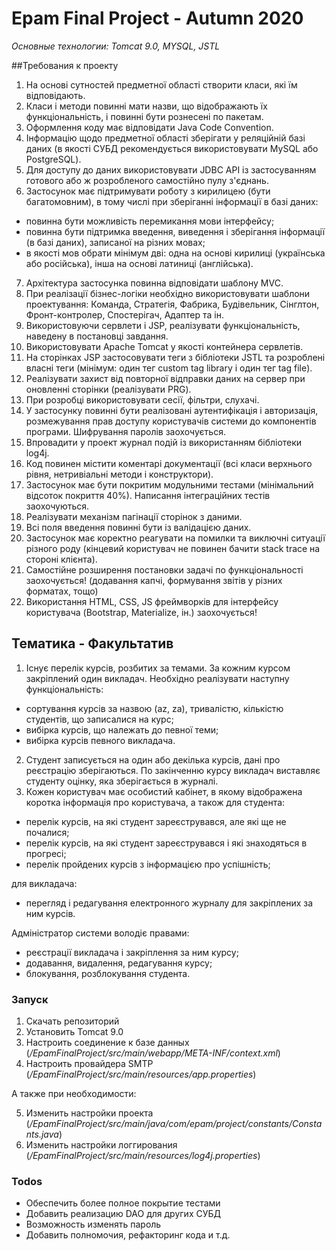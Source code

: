 # Epam Final Project - Autumn 2020

*Основные технологии: Tomcat 9.0, MYSQL, JSTL*

##Требования к проекту

1. На основі сутностей предметної області створити класи, які їм відповідають.  
2. Класи і методи повинні мати назви, що відображають їх функціональність, і повинні бути  рознесені по пакетам.  
3. Оформлення коду має відповідати Java Code Convention.  
4. Інформацію щодо предметної області зберігати у реляційній базі даних (в якості СУБД  рекомендується використовувати MySQL або PostgreSQL). 
5. Для доступу до даних використовувати JDBC API із застосуванням готового або ж  розробленого самостійно пулу з'єднань. 
6. Застосунок має підтримувати роботу з кирилицею (бути багатомовним), в тому числі при  зберіганні інформації в базі даних:  


- повинна бути можливість перемикання мови інтерфейсу;  
- повинна бути підтримка введення, виведення і зберігання інформації (в базі даних),  записаної на різних мовах;  
- в якості мов обрати мінімум дві: одна на основі кирилиці (українська або російська),  інша на основі латиниці (англійська).  


7. Архітектура застосунка повинна відповідати шаблону MVC. 
8. При реалізації бізнес-логіки необхідно використовувати шаблони проектування: Команда,  Стратегія, Фабрика, Будівельник, Сінглтон, Фронт-контролер, Спостерігач, Адаптер та ін. 
9. Використовуючи сервлети і JSP, реалізувати функціональність, наведену в постановці  завдання.  
10. Використовувати Apache Tomcat у якості контейнера сервлетів.  
11. На сторінках JSP застосовувати теги з бібліотеки JSTL та розроблені власні теги (мінімум: один  тег custom tag library і один тег tag file). 
12. Реалізувати захист від повторної відправки даних на сервер при оновленні сторінки (реалізувати PRG). 
13. При розробці використовувати сесії, фільтри, слухачі.
14. У застосунку повинні бути реалізовані аутентифікація і авторизація, розмежування прав  доступу користувачів системи до компонентів програми. Шифрування паролів заохочується. 
15. Впровадити у проект журнал подій із використанням бібліотеки log4j.  
16. Код повинен містити коментарі документації (всі класи верхнього рівня, нетривіальні методи  і конструктори). 
17. Застосунок має бути покритим модульними тестами (мінімальний відсоток покриття 40%).  Написання інтеграційних тестів заохочуються. 
18. Реалізувати механізм пагінації сторінок з даними. 
19. Всі поля введення повинні бути із валідацією даних. 
20. Застосунок має коректно реагувати на помилки та виключні ситуації різного роду (кінцевий  користувач не повинен бачити stack trace на стороні клієнта). 
21. Самостійне розширення постановки задачі по функціональності заохочується! (додавання  капчі, формування звітів у різних форматах, тощо) 
22. Використання HTML, CSS, JS фреймворків для інтерфейсу користувача (Bootstrap, Materialize,  ін.) заохочується! 

## Тематика - Факультатив
1. Існує перелік курсів, розбитих за темами. За кожним курсом закріплений один викладач. Необхідно реалізувати наступну функціональність:


- сортування курсів за назвою (az, za), тривалістю, кількістю студентів, що записалися на курс;
- вибірка курсів, що належать до певної теми;
- вибірка курсів певного викладача.


2. Студент записується на один або декілька курсів, дані про реєстрацію зберігаються. По закінченню курсу викладач виставляє студенту оцінку, яка зберігається в журналі.
3. Кожен користувач має особистий кабінет, в якому відображена коротка інформація про користувача, а також для студента:


- перелік курсів, на які студент зареєструвався, але які ще не почалися;
- перелік курсів, на які студент зареєструвався і які знаходяться в прогресі;
- перелік пройдених курсів з інформацією про успішність;


для викладача:


- перегляд і редагування електронного журналу для закріплених за ним курсів.


Адміністратор системи володіє правами:


- реєстрації викладача і закріплення за ним курсу;
- додавання, видалення, редагування курсу;
- блокування, розблокування студента.


### Запуск

1. Скачать репозиторий
2. Установить Tomcat 9.0
3. Настроить соединение к базе данных (*/EpamFinalProject/src/main/webapp/META-INF/context.xml*)
4. Настроить провайдера SMTP (*/EpamFinalProject/src/main/resources/app.properties*)

А также при необходимости:

5. Изменить настройки проекта (*/EpamFinalProject/src/main/java/com/epam/project/constants/Constants.java*)
6. Изменить настройки логгирования (*/EpamFinalProject/src/main/resources/log4j.properties*)


### Todos

 - Обеспечить более полное покрытие тестами
 - Добавить реализацию DAO для других СУБД
 - Возможность изменять пароль
 - Добавить полномочия, рефакторинг кода и т.д.
